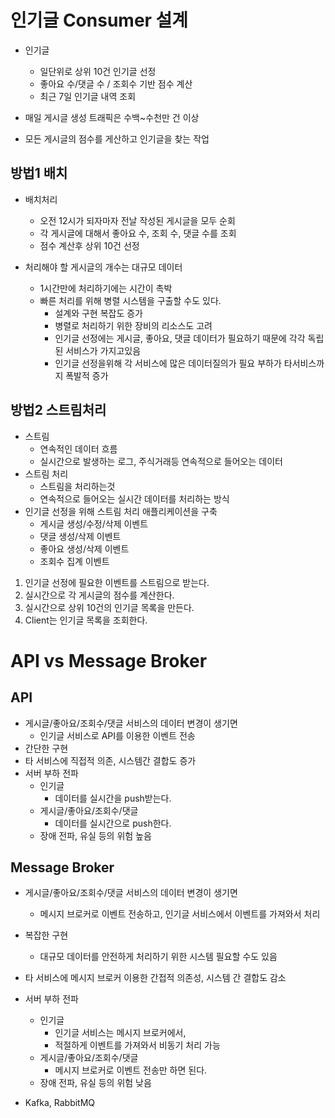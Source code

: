 # 인기글 Consumer 설계

-   인기글

    -   일단위로 상위 10건 인기글 선정
    -   좋아요 수/댓글 수 / 조회수 기반 점수 계산
    -   최근 7일 인기글 내역 조회

-   매일 게시글 생성 트래픽은 수백~수천만 건 이상
-   모든 게시글의 점수를 게산하고 인기글을 찾는 작업

## 방법1 배치

-   배치처리

    -   오전 12시가 되자마자 전날 작성된 게시글을 모두 순회
    -   각 게시글에 대해서 좋아요 수, 조회 수, 댓글 수를 조회
    -   점수 계산후 상위 10건 선정

-   처리해야 할 게시글의 개수는 대규모 데이터
    -   1시간만에 처리하기에는 시간이 촉박
    -   빠른 처리를 위해 병렬 시스템을 구출할 수도 있다.
        -   설계와 구현 복잡도 증가
        -   병렬로 처리하기 위한 장비의 리소스도 고려
        -   인기글 선정에는 게시글, 좋아요, 댓글 데이터가 필요하기 때문에 각각 독립된 서비스가 가지고있음
        -   인기글 선정을위해 각 서비스에 많은 데이터질의가 필요 부하가 타서비스까지 폭발적 증가

## 방법2 스트림처리

-   스트림
    -   연속적인 데이터 흐름
    -   실시간으로 발생하는 로그, 주식거래등 연속적으로 들어오는 데이터
-   스트림 처리
    -   스트림을 처리하는것
    -   연속적으로 들어오는 실시간 데이터를 처리하는 방식
-   인기글 선정을 위해 스트림 처리 애플리케이션을 구축
    -   게시글 생성/수정/삭제 이벤트
    -   댓글 생성/삭제 이벤트
    -   좋아요 생성/삭제 이벤트
    -   조회수 집계 이벤트

1. 인기글 선정에 필요한 이벤트를 스트림으로 받는다.
2. 실시간으로 각 게시글의 점수를 계산한다.
3. 실시간으로 상위 10건의 인기글 목록을 만든다.
4. Client는 인기글 목록을 조회한다.

# API vs Message Broker

## API

-   게시글/좋아요/조회수/댓글 서비스의 데이터 변경이 생기면
    -   인기글 서비스로 API를 이용한 이벤트 전송
-   간단한 구현
-   타 서비스에 직접적 의존, 시스템간 결합도 증가
-   서버 부하 전파
    -   인기글
        -   데이터를 실시간을 push받는다.
    -   게시글/좋아요/조회수/댓글
        -   데이터를 실시간으로 push한다.
    -   장애 전파, 유실 등의 위험 높음

## Message Broker

-   게시글/좋아요/조회수/댓글 서비스의 데이터 변경이 생기면
    -   메시지 브로커로 이벤트 전송하고, 인기글 서비스에서 이벤트를 가져와서 처리
-   복잡한 구현
    -   대규모 데이터를 안전하게 처리하기 위한 시스템 필요할 수도 있음
-   타 서비스에 메시지 브로커 이용한 간접적 의존성, 시스템 간 결합도 감소
-   서버 부하 전파

    -   인기글
        -   인기글 서비스는 메시지 브로커에서,
        -   적절하게 이벤트를 가져와서 비동기 처리 가능
    -   게시글/좋아요/조회수/댓글
        -   메시지 브로커로 이벤트 전송만 하면 된다.
    -   장애 전파, 유실 등의 위험 낮음

-   Kafka, RabbitMQ
